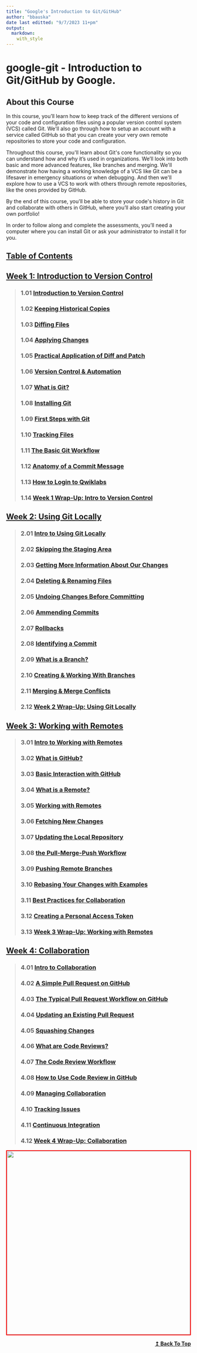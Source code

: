 ```yaml
---
title: "Google's Introduction to Git/GitHub"
author: "bbauska"
date last editted: "9/7/2023 11+pm"
output: 
  markdown:
    with_style
---
```

# google-git - Introduction to Git/GitHub by Google.
## About this Course
In this course, you’ll learn how to keep track of the different versions of your code and configuration files using a popular version control system (VCS) called Git. We'll also go through how to setup an account with a service called GitHub so that you can create your very own remote repositories to store your code and configuration. 

Throughout this course, you'll learn about Git's core functionality so you can understand how and why it’s used in organizations. We’ll look into both basic and more advanced features, like branches and merging. We'll demonstrate how having a working knowledge of a VCS like Git can be a lifesaver in emergency situations or when debugging. And then we'll explore how to use a VCS to work with others through remote repositories, like the ones provided by GitHub.

By the end of this course, you'll be able to store your code's history in Git and collaborate with others in GitHub, where you’ll also start creating your own portfolio! 

In order to follow along and complete the assessments, you’ll need a computer where you can install Git or ask your administrator to install it for you.

<h2><a href="#table-of-contents">Table of Contents</a></h2>

## [**Week 1: Introduction to Version Control**](#ch1)
>### 1.01 [**Introduction to Version Control**](#ch1-01)
>### 1.02 [**Keeping Historical Copies**](#ch1-02)
>### 1.03 [**Diffing Files**](#ch1-03)
>### 1.04 [**Applying Changes**](#ch1-04)
>### 1.05 [**Practical Application of Diff and Patch**](#ch1-05)
>### 1.06 [**Version Control &amp; Automation**](#ch1-06)
>### 1.07 [**What is Git?**](#ch1-07)
>### 1.08 [**Installing Git**](#ch1-08)
>### 1.09 [**First Steps with Git**](#ch1-09)
>### 1.10 [**Tracking Files**](#ch1-10)
>### 1.11 [**The Basic Git Workflow**](#ch1-11)
>### 1.12 [**Anatomy of a Commit Message**](#ch1-12)
>### 1.13 [**How to Login to Qwiklabs**](#ch1-13)
>### 1.14 [**Week 1 Wrap-Up: Intro to Version Control**](#ch1-14)

## [**Week 2: Using Git Locally**](#ch2)
>### 2.01 [**Intro to Using Git Locally**](#ch2-01)
>### 2.02 [**Skipping the Staging Area**](#ch2-02)
>### 2.03 [**Getting More Information About Our Changes**](#ch2-03)
>### 2.04 [**Deleting &amp; Renaming Files**](#ch2-04)
>### 2.05 [**Undoing Changes Before Committing**](#ch2-05)
>### 2.06 [**Ammending Commits**](#ch2-06)
>### 2.07 [**Rollbacks**](#ch2-07)
>### 2.08 [**Identifying a Commit**](#ch2-08)
>### 2.09 [**What is a Branch?**](#ch2-09)
>### 2.10 [**Creating &amp; Working With Branches**](#ch2-10)
>### 2.11 [**Merging &amp; Merge Conflicts**](#ch2-11)
>### 2.12 [**Week 2 Wrap-Up: Using Git Locally**](#ch2-12)

## [**Week 3: Working with Remotes**](#ch3)
>### 3.01 [**Intro to Working with Remotes**](#ch3-01)
>### 3.02 [**What is GitHub?**](#ch3-02)
>### 3.03 [**Basic Interaction with GitHub**](#ch3-03)
>### 3.04 [**What is a Remote?**](#ch3-04)
>### 3.05 [**Working with Remotes**](#ch3-05)
>### 3.06 [**Fetching New Changes**](#ch3-06)
>### 3.07 [**Updating the Local Repository**](#ch3-07)
>### 3.08 [**the Pull-Merge-Push Workflow**](#ch3-08)
>### 3.09 [**Pushing Remote Branches**](#ch3-09)
>### 3.10 [**Rebasing Your Changes with Examples**](#ch3-10)
>### 3.11 [**Best Practices for Collaboration**](#ch3-11)
>### 3.12 [**Creating a Personal Access Token**](#ch3-12)
>### 3.13 [**Week 3 Wrap-Up: Working with Remotes**](#ch3-13)

## [**Week 4: Collaboration**](#ch4)
>### 4.01 [**Intro to Collaboration**](#ch4-01)
>### 4.02 [**A Simple Pull Request on GitHub**](#ch4-02)
>### 4.03 [**The Typical Pull Request Workflow on GitHub**](#ch4-03)
>### 4.04 [**Updating an Existing Pull Request**](#ch4-04)
>### 4.05 [**Squashing Changes**](#ch4-05)
>### 4.06 [**What are Code Reviews?**](#ch4-06)
>### 4.07 [**The Code Review Workflow**](#ch4-07)
>### 4.08 [**How to Use Code Review in GitHub**](#ch4-08)
>### 4.09 [**Managing Collaboration**](#ch4-09)
>### 4.10 [**Tracking Issues**](#ch4-10)
>### 4.11 [**Continuous Integration**](#ch4-11)
>### 4.12 [**Week 4 Wrap-Up: Collaboration**](#ch4-12)


<!--~~~~~~~~~~~~~~~~~~~~~~~~~~~~~~~~~~~~~~~~~~~~~~~~~~~~~~~~~~~~~~~~~~~~~~~~~~~~~~~~~~~~~~~~~~~~-->
<!--~~~~~~~~~~~~~~~~~~~~~~~~~~~ 01. (##) ~~~~~~~~~~~~~~~~~~~~~~~~~~~~-->
<!--~~~~~~~~~~~~~~~~~~~~~~~~~~~~~~~~~~~~~~~~~~~~~~~~~~~~~~~~~~~~~~~~~~~~~~~~~~~~~~~~~~~~~~~~~~~~-->
<p align="center">
  <img src="./assets/images/image001.webp" 
  alt="" 
  style="border: 2px solid  red;" 
  width="500" />

<div align="right">
  <b><a href="#table-of-contents">↥ Back To Top</a></b>
</div>
